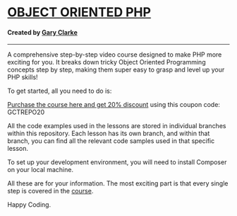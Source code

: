 <h1><a href="https://www.garyclarke.tech/p/learn-object-oriented-php">OBJECT ORIENTED PHP</a></h1>

<h4>Created by <a href="https://www.youtube.com/@GaryClarkeTech"> Gary Clarke</a></h4>

<hr>

A comprehensive step-by-step video course designed to make PHP more exciting for you. It breaks down tricky Object Oriented Programming concepts step by step, making them super easy to grasp and level up your PHP skills!


To get started, all you need to do is:

<a href="https://www.garyclarke.tech/p/learn-object-oriented-php">Purchase the course here and get 20% discount</a> using this coupon code: GCTREPO20

All the code examples used in the lessons are stored in individual branches within this repository. Each lesson has its own branch, and within that branch, you can find all the relevant code samples used in that specific lesson.

To set up your development environment, you will need to install Composer on your local machine.

All these are for your information. The most exciting part is that every single step is covered in the <a href="https://www.garyclarke.tech/p/learn-object-oriented-php">course</a>.

Happy Coding.
